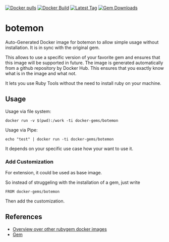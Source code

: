 [![Docker pulls](https://img.shields.io/docker/pulls/rubygem/botemon.svg)](https://hub.docker.com/r/rubygem/botemon/)
[![Docker Build](https://img.shields.io/docker/automated/rubygem/botemon.svg)](https://hub.docker.com/r/rubygem/botemon/)
[![Latest Tag](https://img.shields.io/github/tag/docker-rubygem/botemon.svg)](https://hub.docker.com/r/rubygem/botemon/)
[![Gem Downloads](https://img.shields.io/gem/dt/botemon.svg)](https://rubygems.org/gems/botemon/)
# botemon

Auto-Generated Docker image for botemon to allow simple usage without installation.
It is in sync with the original gem.

This allows to use a specific version of your favorite gem and ensures that this image will be supported in future.
The image is generated automatically from a github repository by Docker Hub.
This ensures that you exactly know what is in the image and what not.

It lets you use Ruby Tools without the need to install ruby on your machine.

## Usage

Usage via file system:

`docker run -v $(pwd):/work -ti docker-gems/botemon`

Usage via Pipe:

`echo "test" | docker run -ti docker-gems/botemon`

It depends on your specific use case how your want to use it.

### Add Customization

For extension, it could be used as base image.

So instead of struggeling with the installation of a gem, just write

`FROM docker-gems/botemon`

Then add the customization.

## References

 - [Overview over other rubygem docker images](https://github.com/thinkbot/docker-rubygem)
 - [Gem](https://rubygems.org/gems/botemon/)

